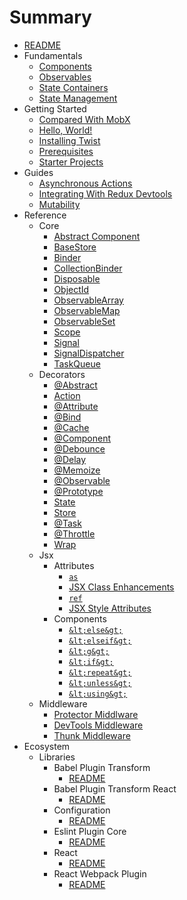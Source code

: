# Summary
* [README](./pages/README.md)
* Fundamentals
    * [Components](./pages/fundamentals/components.md)
    * [Observables](./pages/fundamentals/observables.md)
    * [State Containers](./pages/fundamentals/state-containers.md)
    * [State Management](./pages/fundamentals/state-management.md)
* Getting Started
    * [Compared With MobX](./pages/getting-started/compared-with-mobx.md)
    * [Hello, World!](./pages/getting-started/hello-world.md)
    * [Installing Twist](./pages/getting-started/installation.md)
    * [Prerequisites](./pages/getting-started/prerequisites.md)
    * [Starter Projects](./pages/getting-started/starter-projects.md)
* Guides
    * [Asynchronous Actions](./pages/guides/asynchronous-actions.md)
    * [Integrating With Redux Devtools](./pages/guides/integrating-with-redux-devtools.md)
    * [Mutability](./pages/guides/mutability.md)
* Reference
    * Core
        * [Abstract Component](./pages/reference/core/AbstractComponent.md)
        * [BaseStore](./pages/reference/core/BaseStore.md)
        * [Binder](./pages/reference/core/Binder.md)
        * [CollectionBinder](./pages/reference/core/CollectionBinder.md)
        * [Disposable](./pages/reference/core/Disposable.md)
        * [ObjectId](./pages/reference/core/ObjectId.md)
        * [ObservableArray](./pages/reference/core/ObservableArray.md)
        * [ObservableMap](./pages/reference/core/ObservableMap.md)
        * [ObservableSet](./pages/reference/core/ObservableSet.md)
        * [Scope](./pages/reference/core/Scope.md)
        * [Signal](./pages/reference/core/Signal.md)
        * [SignalDispatcher](./pages/reference/core/SignalDispatcher.md)
        * [TaskQueue](./pages/reference/core/TaskQueue.md)
    * Decorators
        * [@Abstract](./pages/reference/decorators/Abstract.md)
        * [Action](./pages/reference/decorators/Action.md)
        * [@Attribute](./pages/reference/decorators/Attribute.md)
        * [@Bind](./pages/reference/decorators/Bind.md)
        * [@Cache](./pages/reference/decorators/Cache.md)
        * [@Component](./pages/reference/decorators/Component.md)
        * [@Debounce](./pages/reference/decorators/Debounce.md)
        * [@Delay](./pages/reference/decorators/Delay.md)
        * [@Memoize](./pages/reference/decorators/Memoize.md)
        * [@Observable](./pages/reference/decorators/Observable.md)
        * [@Prototype](./pages/reference/decorators/Prototype.md)
        * [State](./pages/reference/decorators/State.md)
        * [Store](./pages/reference/decorators/Store.md)
        * [@Task](./pages/reference/decorators/Task.md)
        * [@Throttle](./pages/reference/decorators/Throttle.md)
        * [Wrap](./pages/reference/decorators/Wrap.md)
    * Jsx
        * Attributes
            * [`as`](./pages/reference/jsx/attributes/as.md)
            * [JSX Class Enhancements](./pages/reference/jsx/attributes/class.md)
            * [`ref`](./pages/reference/jsx/attributes/ref.md)
            * [JSX Style Attributes](./pages/reference/jsx/attributes/style.md)
        * Components
            * [`&lt;else&gt;`](./pages/reference/jsx/components/else.md)
            * [`&lt;elseif&gt;`](./pages/reference/jsx/components/elseif.md)
            * [`&lt;g&gt;`](./pages/reference/jsx/components/g.md)
            * [`&lt;if&gt;`](./pages/reference/jsx/components/if.md)
            * [`&lt;repeat&gt;`](./pages/reference/jsx/components/repeat.md)
            * [`&lt;unless&gt;`](./pages/reference/jsx/components/unless.md)
            * [`&lt;using&gt;`](./pages/reference/jsx/components/using.md)
    * Middleware
        * [Protector Middlware](./pages/reference/middleware/protectorMiddleware.md)
        * [DevTools Middleware](./pages/reference/middleware/remoteDevMiddleware.md)
        * [Thunk Middleware](./pages/reference/middleware/thunkMiddleware.md)
* Ecosystem
    * Libraries
        * Babel Plugin Transform
            * [README](./pages/zz_ecosystem/libraries/babel-plugin-transform/README.md)
        * Babel Plugin Transform React
            * [README](./pages/zz_ecosystem/libraries/babel-plugin-transform-react/README.md)
        * Configuration
            * [README](./pages/zz_ecosystem/libraries/configuration/README.md)
        * Eslint Plugin Core
            * [README](./pages/zz_ecosystem/libraries/eslint-plugin-core/README.md)
        * React
            * [README](./pages/zz_ecosystem/libraries/react/README.md)
        * React Webpack Plugin
            * [README](./pages/zz_ecosystem/libraries/react-webpack-plugin/README.md)